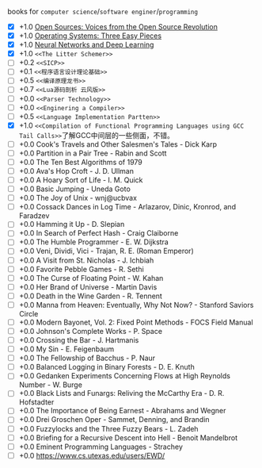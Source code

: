 books for `computer science`/`software enginer`/`programming`

* [x] +1.0 [Open Sources: Voices from the Open Source Revolution](http://www.oreilly.com/openbook/opensources/book/)
* [x] +1.0 [Operating Systems: Three Easy Pieces](http://pages.cs.wisc.edu/~remzi/OSTEP/)
* [x] +1.0 [Neural Networks and Deep Learning](http://neuralnetworksanddeeplearning.com/)
* [x] +1.0 `<<The Litter Schemer>>`
* [ ] +0.2 `<<SICP>>`
* [ ] +0.1 `<<程序语言设计理论基础>>` 
* [ ] +0.5 `<<编译原理龙书>>`
* [ ] +0.7 `<<Lua源码剖析 云风版>>`
* [ ] +0.0 `<<Parser Technology>>`
* [ ] +0.0 `<<Enginering a Compiler>>` 
* [ ] +0.5 `<<Language Implementation Partten>>`
* [x] +1.0 `<<Compilation of Functional Programming Languages using GCC Tail Calls>>`了解GCC中间层的一些侧面，不错。
* [ ] +0.0 Cook's Travels and Other Salesmen's Tales - Dick Karp
* [ ] +0.0 Partition in a Pair Tree - Rabin and Scott
* [ ] +0.0 The Ten Best Algorithms of 1979
* [ ] +0.0 Ava's Hop Croft - J. D. Ullman
* [ ] +0.0 A Hoary Sort of Life - I. M. Quick
* [ ] +0.0 Basic Jumping - Uneda Goto
* [ ] +0.0 The Joy of Unix - wnj@ucbvax
* [ ] +0.0 Cossack Dances in Log Time - Arlazarov, Dinic, Kronrod, and Faradzev
* [ ] +0.0 Hamming it Up - D. Slepian
* [ ] +0.0 In Search of Perfect Hash - Craig Claiborne
* [ ] +0.0 The Humble Programmer - E. W. Dijkstra
* [ ] +0.0 Veni, Dividi, Vici - Trajan, R. E. (Roman Emperor)
* [ ] +0.0 A Visit from St. Nicholas - J. Ichbiah
* [ ] +0.0 Favorite Pebble Games - R. Sethi
* [ ] +0.0 The Curse of Floating Point - W. Kahan
* [ ] +0.0 Her Brand of Universe - Martin Davis
* [ ] +0.0 Death in the Wine Garden - R. Tennent
* [ ] +0.0 Manna from Heaven: Eventually, Why Not Now? - Stanford Saviors Circle
* [ ] +0.0 Modern Bayonet, Vol. 2: Fixed Point Methods - FOCS Field Manual
* [ ] +0.0 Johnson's Complete Works - P. Space
* [ ] +0.0 Crossing the Bar - J. Hartmanis
* [ ] +0.0 My Sin - E. Feigenbaum
* [ ] +0.0 The Fellowship of Bacchus - P. Naur
* [ ] +0.0 Balanced Logging in Binary Forests - D. E. Knuth
* [ ] +0.0 Gedanken Experiments Concerning Flows at High Reynolds Number - W. Burge
* [ ] +0.0 Black Lists and Funargs: Reliving the McCarthy Era - D. R. Hofstadter
* [ ] +0.0 The Importance of Being Earnest - Abrahams and Wegner
* [ ] +0.0 Drei Groschen Oper - Sammet, Denning, and Brandin
* [ ] +0.0 Fuzzylocks and the Three Fuzzy Bears - L. Zadeh
* [ ] +0.0 Briefing for a Recursive Descent into Hell - Benoit Mandelbrot
* [ ] +0.0 Eminent Programming Languages - Strachey
* [ ] +0.0 https://www.cs.utexas.edu/users/EWD/